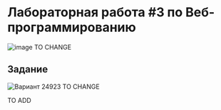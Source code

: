 # Лабораторная работа #3 по Веб-программированию

![image](https://github.com/glebmavi/WebLab2/assets/44012947/4ff5ae26-0a4a-4373-9962-33df033bf89a) TO CHANGE

## Задание

![Вариант 24923]() TO CHANGE

TO ADD